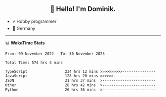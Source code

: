 <h2 align="center">👋 Hello! I'm Dominik.</h2>

- ⚡ Hobby programmer
- 📍 Germany

---
📊 **WakaTime Stats**
<!--START_SECTION:waka-->

```txt
From: 09 November 2022 - To: 30 November 2023

Total Time: 574 hrs 4 mins

TypeScript                 234 hrs 12 mins >>>>>>>>>>---------------   40.80 %
JavaScript                 128 hrs 20 mins >>>>>>-------------------   22.36 %
JSON                       31 hrs 37 mins  >------------------------   05.51 %
Other                      28 hrs 42 mins  >------------------------   05.00 %
Python                     26 hrs 36 mins  >------------------------   04.64 %
```

<!--END_SECTION:waka-->
